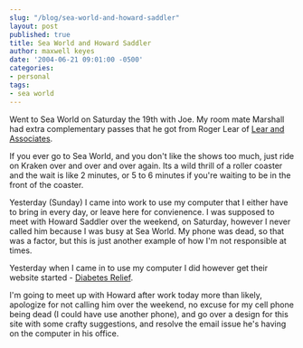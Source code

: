 ```yaml
---
slug: "/blog/sea-world-and-howard-saddler"
layout: post
published: true
title: Sea World and Howard Saddler
author: maxwell keyes
date: '2004-06-21 09:01:00 -0500'
categories:
- personal
tags:
- sea world
---
```


Went to Sea World on Saturday the 19th with Joe. My room mate Marshall had extra
complementary passes that he got from Roger Lear of
[Lear and Associates](http://www.learsearch.com/).

If you ever go to Sea World, and you don't like the shows too much, just ride on
Kraken over and over and over again. Its a wild thrill of a roller coaster and
the wait is like 2 minutes, or 5 to 6 minutes if you're waiting to be in the
front of the coaster.

Yesterday (Sunday) I came into work to use my computer that I either have to
bring in every day, or leave here for convienence. I was supposed to meet with
Howard Saddler over the weekend, on Saturday, however I never called him because
I was busy at Sea World. My phone was dead, so that was a factor, but this is
just another example of how I'm not responsible at times.

Yesterday when I came in to use my computer I did however get their website
started - [Diabetes Relief](http://www.diabetes-relief.com/).

I'm going to meet up with Howard after work today more than likely, apologize
for not calling him over the weekend, no excuse for my cell phone being dead (I
could have use another phone), and go over a design for this site with some
crafty suggestions, and resolve the email issue he's having on the computer in
his office.
